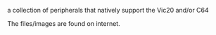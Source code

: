 a collection of peripherals that natively support the Vic20 and/or C64

The files/images are found on internet.